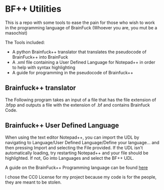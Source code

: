 # BF++ Utilities

This is a repo with some tools to ease the pain for those who wish to work in the programming language of BrainFuck (Whoever you are, you mut be a masochist)

The Tools included:
* A python Brainfuck++ translator that translates the pseudocode of BrainFuck++ into BrainFuck
* A .xml file containing a User Defined Language for Notepad++ in order to help with syntax highlighting
* A guide for programming in the pseudocode of Brainfuck++

## Brainfuck++ translator

The Following program takes an input of a file that has the file extension of .bfpp and outputs a file with the extension of .bf and contains Brainfuck Code.

## Brainfuck++ User Defined Language

When using the text editor Notepad++, you can import the UDL by navigating to Language/User Defined Language/Define your language... and then pressing Import and selecting the File provided.
If the UDL isn't automatically loading, try restarting Notepad++ and your file should be highlighted. If not, Go into Languages and select the BF++ UDL.

A guide on the BrainFuck++ Programming language can be found [here](BrainFuckPlusPlus.md)

I chose the CC0 License for my project because my code is for the people, they are meant to be stolen.